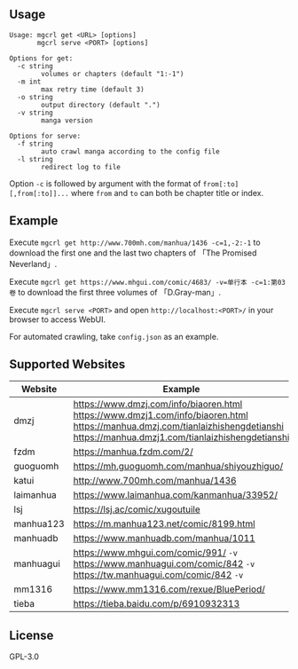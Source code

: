 ## Usage

```
Usage: mgcrl get <URL> [options]
       mgcrl serve <PORT> [options]

Options for get:
  -c string
        volumes or chapters (default "1:-1")
  -m int
        max retry time (default 3)
  -o string
        output directory (default ".")
  -v string
        manga version

Options for serve:
  -f string
        auto crawl manga according to the config file
  -l string
        redirect log to file
```

Option `-c` is followed by argument with the format of `from[:to][,from[:to]]...` where `from` and `to` can both be chapter title or index.

## Example

Execute `mgcrl get http://www.700mh.com/manhua/1436 -c=1,-2:-1` to download the first one and the last two chapters of 「The Promised Neverland」.

Execute `mgcrl get https://www.mhgui.com/comic/4683/ -v=单行本 -c=1:第03卷` to download the first three volumes of 「D.Gray-man」.

Execute `mgcrl serve <PORT>` and open `http://localhost:<PORT>/` in your browser to access WebUI.

For automated crawling, take `config.json` as an example.

## Supported Websites

| Website | Example |
| ------- | -------- |
| dmzj | https://www.dmzj.com/info/biaoren.html<br>https://www.dmzj1.com/info/biaoren.html<br>https://manhua.dmzj.com/tianlaizhishengdetianshi<br>https://manhua.dmzj1.com/tianlaizhishengdetianshi |
| fzdm | https://manhua.fzdm.com/2/ |
| guoguomh | https://mh.guoguomh.com/manhua/shiyouzhiguo/ |
| katui | http://www.700mh.com/manhua/1436 |
| laimanhua | https://www.laimanhua.com/kanmanhua/33952/ |
| lsj | https://lsj.ac/comic/xugoutuile |
| manhua123 | https://m.manhua123.net/comic/8199.html |
| manhuadb | https://www.manhuadb.com/manhua/1011 |
| manhuagui | https://www.mhgui.com/comic/991/ `-v`<br>https://www.manhuagui.com/comic/842 `-v`<br>https://tw.manhuagui.com/comic/842 `-v` |
| mm1316 | https://www.mm1316.com/rexue/BluePeriod/ |
| tieba | https://tieba.baidu.com/p/6910932313 |

## License

GPL-3.0
